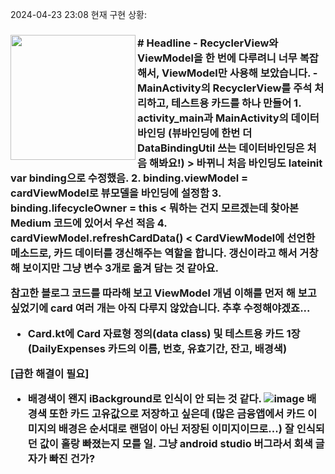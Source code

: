 2024-04-23 23:08 현재 구현 상황:

<h3><img align="left" width="200" src="https://github.com/agriades/Owner-avatar-SpartaCodingClub-AndroidKotlinBasic-StandardClass-HW4/assets/75528131/1fbf7f72-8af9-4af4-9658-4ac2d341a4a7"/>
# Headline 
- RecyclerView와 ViewModel을 한 번에 다루려니 너무 복잡해서, ViewModel만 사용해 보았습니다.
- MainActivity의 RecyclerView를 주석 처리하고, 테스트용 카드를 하나 만들어
1. activity_main과 MainActivity의 데이터 바인딩 (뷰바인딩에 한번 더 DataBindingUtil 쓰는 데이터바인딩은 처음 해봐요!) > 바뀌니 처음 바인딩도 lateinit var binding으로 수정했음.
2. binding.viewModel = cardViewModel로 뷰모델을 바인딩에 설정함
3. binding.lifecycleOwner = this < 뭐하는 건지 모르겠는데 찾아본 Medium 코드에 있어서 우선 적음
4. cardViewModel.refreshCardData() < CardViewModel에 선언한 메소드로, 카드 데이터를 갱신해주는 역할을 합니다. 갱신이라고 해서 거창해 보이지만 그냥 변수 3개로 옮겨 담는 것 같아요.

참고한 블로그 코드를 따라해 보고 ViewModel 개념 이해를 먼저 해 보고 싶었기에 card 여러 개는 아직 다루지 않았습니다. 추후 수정해야겠죠...

- Card.kt에 Card 자료형 정의(data class) 및 테스트용 카드 1장(DailyExpenses 카드의 이름, 번호, 유효기간, 잔고, 배경색)

[급한 해결이 필요]
- 배경색이 왠지 iBackground로 인식이 안 되는 것 같다. ![image](https://github.com/agriades/Owner-avatar-SpartaCodingClub-AndroidKotlinBasic-StandardClass-HW4/assets/75528131/e285ca84-c2e9-45e8-9d3c-626c5fade13a)
배경색 또한 카드 고유값으로 저장하고 싶은데 (많은 금융앱에서 카드 이미지의 배경은 순서대로 랜덤이 아닌 저장된 이미지이므로...) 잘 인식되던 값이 홀랑 빠졌는지 모를 일. 그냥 android studio 버그라서 회색 글자가 빠진 건가?
 
  
